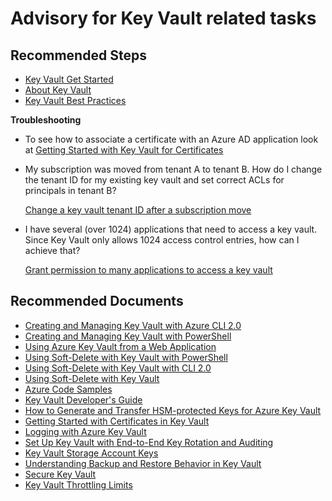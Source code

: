 <properties
	pageTitle="Advisory for Key Vault"
	description="Advisory for Key Vault"
	service="Microsoft.Keyvault"
	resource="vaults"
	authors="fhokholdMSFT"
	ms.author="jalichwa"
	displayOrder="10"
	selfHelpType="generic"
	supportTopicIds="32452742, 32738119, 32738115, 32738120, 32738118, 32738117, 32738116"
	resourceTags="optional"
	productPesIds="15657"
	cloudEnvironments="blackForest, fairfax, public, MoonCake, usnat, ussec"
	articleId="ee2740e9-e40c-4c32-ab2c-0ec8414b28c3"
	ownershipId="AzureKeyVault_KeyVault"
/>

# Advisory for Key Vault related tasks
## **Recommended Steps**

* [Key Vault Get Started](https://docs.microsoft.com/azure/key-vault/key-vault-overview)
* [About Key Vault](https://docs.microsoft.com/azure/key-vault/basic-concepts)
* [Key Vault Best Practices](https://docs.microsoft.com/azure/key-vault/key-vault-best-practices)

**Troubleshooting**

* To see how to associate a certificate with an Azure AD application look at [Getting Started with Key Vault for Certificates](https://blogs.technet.microsoft.com/kv/2016/09/26/get-started-with-azure-key-vault-certificates/) <br>

* My subscription was moved from tenant A to tenant B. How do I change the tenant ID for my existing key vault and set correct ACLs for principals in tenant B?<br>
	
	[Change a key vault tenant ID after a subscription move](https://docs.microsoft.com/azure/key-vault/key-vault-subscription-move-fix)

* I have several (over 1024) applications that need to access a key vault. Since Key Vault only allows 1024 access control entries, how can I achieve that?<br>
	
	[Grant permission to many applications to access a key vault](https://docs.microsoft.com/azure/key-vault/key-vault-group-permissions-for-apps)

## **Recommended Documents**

* [Creating and Managing Key Vault with Azure CLI 2.0](https://docs.microsoft.com/azure/key-vault/key-vault-manage-with-cli2)<br>
* [Creating and Managing Key Vault with PowerShell](https://docs.microsoft.com/azure/key-vault/key-vault-get-started)<br>
* [Using Azure Key Vault from a Web Application](https://docs.microsoft.com/azure/key-vault/key-vault-use-from-web-application)<br>
* [Using Soft-Delete with Key Vault with PowerShell](https://docs.microsoft.com/azure/key-vault/key-vault-soft-delete-powershell)<br>
* [Using Soft-Delete with Key Vault with CLI 2.0](https://docs.microsoft.com/azure/key-vault/key-vault-soft-delete-cli)<br>
* [Using Soft-Delete with Key Vault](https://docs.microsoft.com/azure/key-vault/key-vault-ovw-soft-delete)<br>
* [Azure Code Samples](https://azure.microsoft.com/resources/samples/?service=key-vault&sort=0)<br>
* [Key Vault Developer's Guide](https://docs.microsoft.com/azure/key-vault/key-vault-developers-guide)<br>
* [How to Generate and Transfer HSM-protected Keys for Azure Key Vault](https://docs.microsoft.com/azure/key-vault/key-vault-hsm-protected-keys)<br>
* [Getting Started with Certificates in Key Vault](https://blogs.technet.microsoft.com/kv/2016/09/26/get-started-with-azure-key-vault-certificates/)<br>
* [Logging with Azure Key Vault](https://docs.microsoft.com/azure/key-vault/key-vault-logging)<br>
* [Set Up Key Vault with End-to-End Key Rotation and Auditing](https://docs.microsoft.com/azure/key-vault/key-vault-key-rotation-log-monitoring)<br>
* [Key Vault Storage Account Keys](https://docs.microsoft.com/azure/key-vault/key-vault-ovw-storage-keys)<br>
* [Understanding Backup and Restore Behavior in Key Vault](https://docs.microsoft.com/azure/key-vault/key-vault-ovw-security-worlds)<br>
* [Secure Key Vault](https://docs.microsoft.com/azure/key-vault/key-vault-secure-your-key-vault)<br>
* [Key Vault Throttling Limits](https://docs.microsoft.com/azure/key-vault/key-vault-ovw-throttling)<br>
